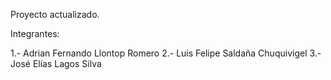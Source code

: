 Proyecto actualizado.

Integrantes:

1.- Adrian Fernando Llontop Romero 
2.- Luis Felipe Saldaña Chuquivigel
3.- José Elías Lagos Silva
